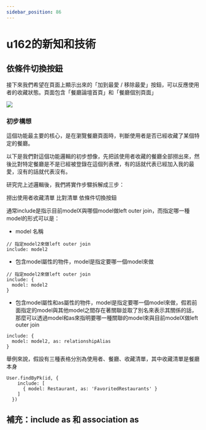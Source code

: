 ```yaml
---
sidebar_position: 86
---
```


# u162的新知和技術


## 依條件切換按鈕

接下來我們希望在頁面上顯示出來的「加到最愛 / 移除最愛」按鈕，可以反應使用者的收藏狀態。頁面包含「餐廳論壇首頁」和「餐廳個別頁面」

![](https://res.cloudinary.com/dqfxgtyoi/image/upload/v1644407489/blog/deployment/toggle_ok_eb8a7a.gif)

### 初步構想
這個功能最主要的核心，是在瀏覽餐廳頁面時，判斷使用者是否已經收藏了某個特定的餐廳。

以下是我們對這個功能邏輯的初步想像，先把該使用者收藏的餐廳全部撈出來，然後比對特定餐廳是不是已經被登錄在這個列表裡，有的話就代表已經加入我的最愛，沒有的話就代表沒有。

研究完上述邏輯後，我們將實作步驟拆解成三步：

撈出使用者收藏清單
比對清單
依條件切換按鈕



通常include是指示目前modelX與哪個model做left outer join，而指定哪一種model的形式可以是：
  - model 名稱
  ```
  // 指定model2來做left outer join
  include: model2
  ```
  - 包含model屬性的物件，model是指定要哪一個model來做
  ```
  // 指定model2來做left outer join
  include: { 
    model: model2
  }
  ```
  - 包含model屬性和as屬性的物件，model是指定要哪一個model來做，假若前面指定的model與其他model之間存在著關聯並取了別名來表示其關係的話，那麼可以透過model和as來指明要哪一種關聯的model來與目前modelX做left outer join
  ```
  include: {
    model: model2, as: relationshipAlias
  }
  ```
  舉例來說，假設有三種表格分別為使用者、餐廳、收藏清單，其中收藏清單是餐廳本身



```
User.findByPk(id, {
    include: [
      { model: Restaurant, as: 'FavoritedRestaurants' }
    ]
  })
```


## 補充：include as 和 association as